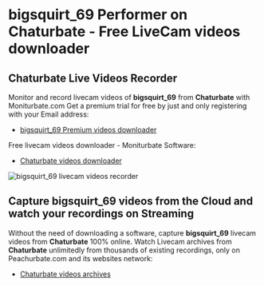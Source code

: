# bigsquirt_69 Performer on Chaturbate - Free LiveCam videos downloader

## Chaturbate Live Videos Recorder

Monitor and record livecam videos of **bigsquirt_69** from **Chaturbate** with Moniturbate.com
Get a premium trial for free by just and only registering with your Email address:
* [bigsquirt_69 Premium videos downloader](https://moniturbate.com/request-demo-licence-key.html)

Free livecam videos downloader - Moniturbate Software:
* [Chaturbate videos downloader](https://moniturbate.com/moniturbate-download-software.html)

![bigsquirt_69 livecam videos recorder](https://peachurnet.com/templates/moniturbate-software.png)


## Capture bigsquirt_69 videos from the Cloud and watch your recordings on Streaming

Without the need of downloading a software, capture **bigsquirt_69** livecam videos from **Chaturbate** 100% online.
Watch Livecam archives from **Chaturbate** unlimitedly from thousands of existing recordings, only on Peachurbate.com and its websites network:
* [Chaturbate videos archives](https://peachurnet.com/)